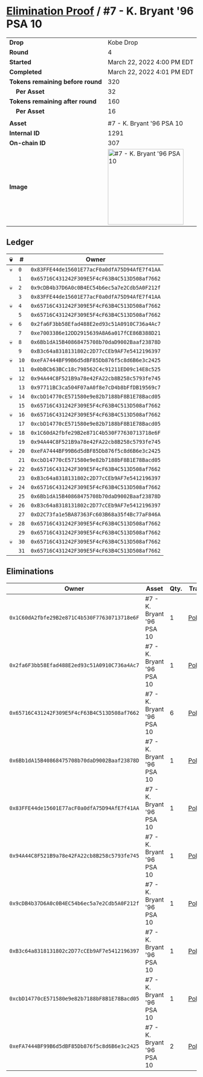 # [Elimination Proof](./readme.md) / #7 - K. Bryant &#039;96 PSA 10

|||
|---|---|
| **Drop** | Kobe Drop |
| **Round** | 4 |
| **Started** | March 22, 2022 4:00 PM EDT |
| **Completed** | March 22, 2022 4:01 PM EDT |
| **Tokens remaining before round** | 320 |
| **&nbsp;&nbsp;&nbsp;&nbsp;Per Asset** | 32 |
| **Tokens remaining after round** | 160 |
| **&nbsp;&nbsp;&nbsp;&nbsp;Per Asset** | 16 |
| | |
| **Asset** | #7 - K. Bryant &#039;96 PSA 10 |
| **Internal ID** | 1291 |
| **On-chain ID** | 307 |
| **Image** | <img src="https://tcdn.blokpax.com/95d5aeda-8536-4d47-aaa2-f44f1b233204/dcad34a42b770083ac3245ba0675252dc0d951c5b505708dbe8adfa33eb9d6bd.jpg" height="200" alt="#7 - K. Bryant &#039;96 PSA 10" /> |

## Ledger

| 💀 | # | Owner |
| --- | --- | --- |
| 💀 | `0` | `0x83FFE44de15601E77acF0a0dfA75D94AfE7f41AA` |
|  | `1` | `0x65716C431242F309E5F4cF63B4C513D508af7662` |
| 💀 | `2` | `0x9cDB4b37D6A0c0B4EC54b6ec5a7e2Cdb5A0F212f` |
|  | `3` | `0x83FFE44de15601E77acF0a0dfA75D94AfE7f41AA` |
| 💀 | `4` | `0x65716C431242F309E5F4cF63B4C513D508af7662` |
|  | `5` | `0x65716C431242F309E5F4cF63B4C513D508af7662` |
| 💀 | `6` | `0x2fa6F3bb58Efad488E2ed93c51A0910C736a4Ac7` |
|  | `7` | `0xe7003386e12DD2915639A8A6a017fCE86B388D21` |
| 💀 | `8` | `0x6Bb1dA15B40868475708b70daD9002Baaf23878D` |
|  | `9` | `0xB3c64a8318131802c2D77cCEb9AF7e5412196397` |
| 💀 | `10` | `0xeFA7444BF99B6d5dBF85Db876f5c8d6B6e3c2425` |
|  | `11` | `0x0bBCb63BCc18c798562C4c91211ED09c14E8c525` |
| 💀 | `12` | `0x94A44C8F521B9a78e42FA22cb8B258c5793fe745` |
|  | `13` | `0x97711BC3ca504F07aA0f8e7cD4b8bFfDB19569c7` |
| 💀 | `14` | `0xcbD14770cE571580e9e82b7188bF8B1E78Bacd05` |
|  | `15` | `0x65716C431242F309E5F4cF63B4C513D508af7662` |
| 💀 | `16` | `0x65716C431242F309E5F4cF63B4C513D508af7662` |
|  | `17` | `0xcbD14770cE571580e9e82b7188bF8B1E78Bacd05` |
| 💀 | `18` | `0x1C60dA2fbfe29B2e871C4b530F77630713718e6F` |
|  | `19` | `0x94A44C8F521B9a78e42FA22cb8B258c5793fe745` |
| 💀 | `20` | `0xeFA7444BF99B6d5dBF85Db876f5c8d6B6e3c2425` |
|  | `21` | `0xcbD14770cE571580e9e82b7188bF8B1E78Bacd05` |
| 💀 | `22` | `0x65716C431242F309E5F4cF63B4C513D508af7662` |
|  | `23` | `0xB3c64a8318131802c2D77cCEb9AF7e5412196397` |
| 💀 | `24` | `0x65716C431242F309E5F4cF63B4C513D508af7662` |
|  | `25` | `0x6Bb1dA15B40868475708b70daD9002Baaf23878D` |
| 💀 | `26` | `0xB3c64a8318131802c2D77cCEb9AF7e5412196397` |
|  | `27` | `0xD2C73fa1e5BA87363Fc603B68a35f4Bc77aF846A` |
| 💀 | `28` | `0x65716C431242F309E5F4cF63B4C513D508af7662` |
|  | `29` | `0x65716C431242F309E5F4cF63B4C513D508af7662` |
| 💀 | `30` | `0x65716C431242F309E5F4cF63B4C513D508af7662` |
|  | `31` | `0x65716C431242F309E5F4cF63B4C513D508af7662` |


## Eliminations

| Owner | Asset | Qty. | Transaction |
| --- | --- | --- | --- |
| `0x1C60dA2fbfe29B2e871C4b530F77630713718e6F` | #7 - K. Bryant '96 PSA 10 | 1 | [Polygonscan](https://polygonscan.com/tx/0xdd869a047c32b2b8f2a2904aeb66ea84afedb77e536e82ed8abc7926df47e1c6) |
| `0x2fa6F3bb58Efad488E2ed93c51A0910C736a4Ac7` | #7 - K. Bryant '96 PSA 10 | 1 | [Polygonscan](https://polygonscan.com/tx/0xdace4de84ad30f74bf11622668c74aaa8f56313dfad9216732d303a32a1bd3fd) |
| `0x65716C431242F309E5F4cF63B4C513D508af7662` | #7 - K. Bryant '96 PSA 10 | 6 | [Polygonscan](https://polygonscan.com/tx/0x9cd66148900399f44885c6f6e02f1ad9e201a6427116b62bfa90e414cd0b241c) |
| `0x6Bb1dA15B40868475708b70daD9002Baaf23878D` | #7 - K. Bryant '96 PSA 10 | 1 | [Polygonscan](https://polygonscan.com/tx/0x8051432f4fb52c6d9f097ac7b16c1fc625c8a42d0b2065c157a35c00d4d6de2a) |
| `0x83FFE44de15601E77acF0a0dfA75D94AfE7f41AA` | #7 - K. Bryant '96 PSA 10 | 1 | [Polygonscan](https://polygonscan.com/tx/0x191cf3bf25f96efc5175af0a0deadede5c0639551cf6082ecb22ee2c71aa1e5a) |
| `0x94A44C8F521B9a78e42FA22cb8B258c5793fe745` | #7 - K. Bryant '96 PSA 10 | 1 | [Polygonscan](https://polygonscan.com/tx/0x154a24625fb79c0fa6d1336e3ef053e843be8e8e7d476727a41ec0341f9ae964) |
| `0x9cDB4b37D6A0c0B4EC54b6ec5a7e2Cdb5A0F212f` | #7 - K. Bryant '96 PSA 10 | 1 | [Polygonscan](https://polygonscan.com/tx/0x21cb42e5370b608b75cddcd8c43e86a39fde167000d780024c05bffd1591cf5f) |
| `0xB3c64a8318131802c2D77cCEb9AF7e5412196397` | #7 - K. Bryant '96 PSA 10 | 1 | [Polygonscan](https://polygonscan.com/tx/0xf119892408469fe23098a63df8e2f60bbeda17cb627ba7fd9e41c49f8fb12c87) |
| `0xcbD14770cE571580e9e82b7188bF8B1E78Bacd05` | #7 - K. Bryant '96 PSA 10 | 1 | [Polygonscan](https://polygonscan.com/tx/0x0cb6ea8614ad7381fc9e51314bc127ae8df086195fdd345bff17225eca24190a) |
| `0xeFA7444BF99B6d5dBF85Db876f5c8d6B6e3c2425` | #7 - K. Bryant '96 PSA 10 | 2 | [Polygonscan](https://polygonscan.com/tx/0x2d3d6001e2d3198055a763a714997bc9792fbc421e99c657268e284e0f8dbf75) |
